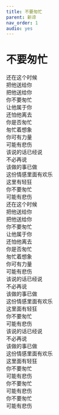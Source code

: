 ```yaml
---
title: 不要匆忙
parent: 新谛
nav_order: 1
audio: yes
---
```


# 不要匆忙

还在这个时候  
把他送给你  
把他送给你  
你不要匆忙  
让他属于你   
还怕他离去  
你是否匆忙  
匆忙着想象  
你可有力量  
可能有悲伤  
该说的话已经说  
不必再说  
该做的事已做  
这份情感里面有欢乐  
这里有轻狂  
你不要匆忙  
可能有悲伤  
还在这个时候  
把他送给你  
把他送给你  
你不要匆忙  
让他属于你   
还怕他离去  
你是否匆忙  
匆忙着想象  
你可有力量  
可能有悲伤  
该说的话已经说  
不必再说  
该做的事已做  
这份情感里面有欢乐  
这里面有轻狂  
你不要匆忙  
可能有悲伤  
该说的话已经说  
不必再说  
该做的事已做  
这份情感里面有欢乐  
这里面有轻狂  
你不要匆忙  
可能有悲伤  
你不要匆忙  
可能有悲伤  
你不要匆忙  
可能有悲伤